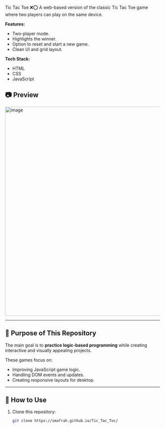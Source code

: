 Tic Tac Toe ❌⭕
A web-based version of the classic Tic Tac Toe game where two players can play on the same device.

**Features:**
- Two-player mode.
- Highlights the winner.
- Option to reset and start a new game.
- Clean UI and grid layout.

**Tech Stack:**
- HTML
- CSS
- JavaScript

## 📷 Preview
<img width="1365" height="678" alt="image" src="https://github.com/user-attachments/assets/3637372f-e4b8-4149-81de-abab53fad303" />



---

## 🚀 Purpose of This Repository
The main goal is to **practice logic-based programming** while creating interactive and visually appealing projects.

These games focus on:
- Improving JavaScript game logic.
- Handling DOM events and updates.
- Creating responsive layouts for desktop.

---

## 📜 How to Use

1. Clone this repository:
   ```bash
   git clone https://imafrah.github.io/Tic_Tac_Toc/


